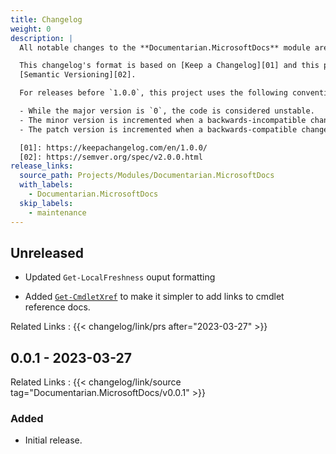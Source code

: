 ```yaml
---
title: Changelog
weight: 0
description: |
  All notable changes to the **Documentarian.MicrosoftDocs** module are documented in this file.

  This changelog's format is based on [Keep a Changelog][01] and this project adheres to
  [Semantic Versioning][02].

  For releases before `1.0.0`, this project uses the following convention:

  - While the major version is `0`, the code is considered unstable.
  - The minor version is incremented when a backwards-incompatible change is introduced.
  - The patch version is incremented when a backwards-compatible change or bug fix is introduced.

  [01]: https://keepachangelog.com/en/1.0.0/
  [02]: https://semver.org/spec/v2.0.0.html
release_links:
  source_path: Projects/Modules/Documentarian.MicrosoftDocs
  with_labels:
    - Documentarian.MicrosoftDocs
  skip_labels:
    - maintenance
---
```


## Unreleased

- Updated `Get-LocalFreshness` ouput formatting

- Added [`Get-CmdletXref`] to make it simpler to add links to cmdlet reference docs.

[`Get-CmdletXref`]: /modules/microsoftdocs/reference/cmdlets/get-cmdletxref/

Related Links
: {{< changelog/link/prs after="2023-03-27" >}}

## 0.0.1 - 2023-03-27

Related Links
: {{< changelog/link/source tag="Documentarian.MicrosoftDocs/v0.0.1" >}}

### Added

- Initial release.

<!-- Link Reference Definitions -->
